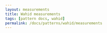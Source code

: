 ```yaml
---
layout: measurements
title: Wahid measurements
tags: [pattern docs, wahid]
permalink: /docs/patterns/wahid/measurements
---
```

